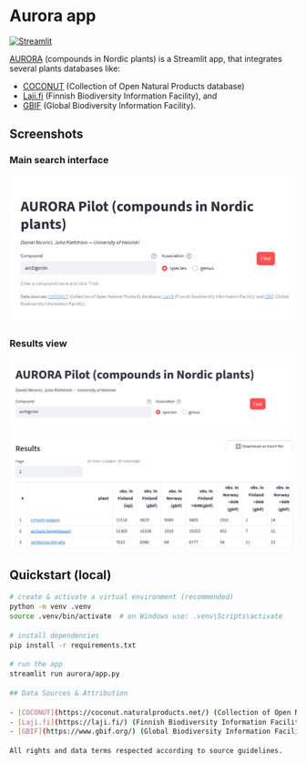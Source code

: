 # Aurora app

[![Streamlit](https://img.shields.io/badge/Built%20with-Streamlit-ff4b4b.svg)](https://streamlit.io/)

[AURORA](https://aurorapilot.streamlit.app) (compounds in Nordic plants) is a Streamlit app, that integrates several plants
databases like:
- [COCONUT](https://coconut.naturalproducts.net/) (Collection of Open Natural Products database)
- [Laji.fi](https://laji.fi/) (Finnish Biodiversity Information Facility), and
- [GBIF](https://www.gbif.org/) (Global Biodiversity Information Facility).


## Screenshots

### Main search interface
![Search interface](docs/screenshot1.png)

### Results view
![Results table](docs/screenshot2.png)

## Quickstart (local)

```bash
# create & activate a virtual environment (recommended)
python -m venv .venv
source .venv/bin/activate  # on Windows use: .venv\Scripts\activate

# install dependencies
pip install -r requirements.txt

# run the app
streamlit run aurora/app.py

## Data Sources & Attribution

- [COCONUT](https://coconut.naturalproducts.net/) (Collection of Open Natural Products database) - CC0 license
- [Laji.fi](https://laji.fi/) (Finnish Biodiversity Information Facility) - CC-BY license
- [GBIF](https://www.gbif.org/) (Global Biodiversity Information Facility) - CC0/CC-BY/CC-BY-NC licenses (depending on the dataset)

All rights and data terms respected according to source guidelines.

